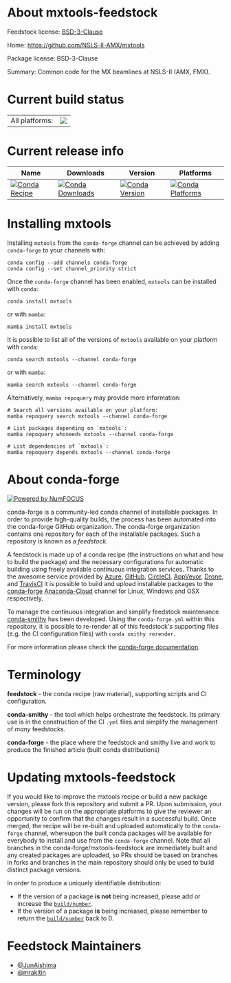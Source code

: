 About mxtools-feedstock
=======================

Feedstock license: [BSD-3-Clause](https://github.com/conda-forge/mxtools-feedstock/blob/main/LICENSE.txt)

Home: https://github.com/NSLS-II-AMX/mxtools

Package license: BSD-3-Clause

Summary: Common code for the MX beamlines at NSLS-II (AMX, FMX).

Current build status
====================


<table><tr><td>All platforms:</td>
    <td>
      <a href="https://dev.azure.com/conda-forge/feedstock-builds/_build/latest?definitionId=14848&branchName=main">
        <img src="https://dev.azure.com/conda-forge/feedstock-builds/_apis/build/status/mxtools-feedstock?branchName=main">
      </a>
    </td>
  </tr>
</table>

Current release info
====================

| Name | Downloads | Version | Platforms |
| --- | --- | --- | --- |
| [![Conda Recipe](https://img.shields.io/badge/recipe-mxtools-green.svg)](https://anaconda.org/conda-forge/mxtools) | [![Conda Downloads](https://img.shields.io/conda/dn/conda-forge/mxtools.svg)](https://anaconda.org/conda-forge/mxtools) | [![Conda Version](https://img.shields.io/conda/vn/conda-forge/mxtools.svg)](https://anaconda.org/conda-forge/mxtools) | [![Conda Platforms](https://img.shields.io/conda/pn/conda-forge/mxtools.svg)](https://anaconda.org/conda-forge/mxtools) |

Installing mxtools
==================

Installing `mxtools` from the `conda-forge` channel can be achieved by adding `conda-forge` to your channels with:

```
conda config --add channels conda-forge
conda config --set channel_priority strict
```

Once the `conda-forge` channel has been enabled, `mxtools` can be installed with `conda`:

```
conda install mxtools
```

or with `mamba`:

```
mamba install mxtools
```

It is possible to list all of the versions of `mxtools` available on your platform with `conda`:

```
conda search mxtools --channel conda-forge
```

or with `mamba`:

```
mamba search mxtools --channel conda-forge
```

Alternatively, `mamba repoquery` may provide more information:

```
# Search all versions available on your platform:
mamba repoquery search mxtools --channel conda-forge

# List packages depending on `mxtools`:
mamba repoquery whoneeds mxtools --channel conda-forge

# List dependencies of `mxtools`:
mamba repoquery depends mxtools --channel conda-forge
```


About conda-forge
=================

[![Powered by
NumFOCUS](https://img.shields.io/badge/powered%20by-NumFOCUS-orange.svg?style=flat&colorA=E1523D&colorB=007D8A)](https://numfocus.org)

conda-forge is a community-led conda channel of installable packages.
In order to provide high-quality builds, the process has been automated into the
conda-forge GitHub organization. The conda-forge organization contains one repository
for each of the installable packages. Such a repository is known as a *feedstock*.

A feedstock is made up of a conda recipe (the instructions on what and how to build
the package) and the necessary configurations for automatic building using freely
available continuous integration services. Thanks to the awesome service provided by
[Azure](https://azure.microsoft.com/en-us/services/devops/), [GitHub](https://github.com/),
[CircleCI](https://circleci.com/), [AppVeyor](https://www.appveyor.com/),
[Drone](https://cloud.drone.io/welcome), and [TravisCI](https://travis-ci.com/)
it is possible to build and upload installable packages to the
[conda-forge](https://anaconda.org/conda-forge) [Anaconda-Cloud](https://anaconda.org/)
channel for Linux, Windows and OSX respectively.

To manage the continuous integration and simplify feedstock maintenance
[conda-smithy](https://github.com/conda-forge/conda-smithy) has been developed.
Using the ``conda-forge.yml`` within this repository, it is possible to re-render all of
this feedstock's supporting files (e.g. the CI configuration files) with ``conda smithy rerender``.

For more information please check the [conda-forge documentation](https://conda-forge.org/docs/).

Terminology
===========

**feedstock** - the conda recipe (raw material), supporting scripts and CI configuration.

**conda-smithy** - the tool which helps orchestrate the feedstock.
                   Its primary use is in the construction of the CI ``.yml`` files
                   and simplify the management of *many* feedstocks.

**conda-forge** - the place where the feedstock and smithy live and work to
                  produce the finished article (built conda distributions)


Updating mxtools-feedstock
==========================

If you would like to improve the mxtools recipe or build a new
package version, please fork this repository and submit a PR. Upon submission,
your changes will be run on the appropriate platforms to give the reviewer an
opportunity to confirm that the changes result in a successful build. Once
merged, the recipe will be re-built and uploaded automatically to the
`conda-forge` channel, whereupon the built conda packages will be available for
everybody to install and use from the `conda-forge` channel.
Note that all branches in the conda-forge/mxtools-feedstock are
immediately built and any created packages are uploaded, so PRs should be based
on branches in forks and branches in the main repository should only be used to
build distinct package versions.

In order to produce a uniquely identifiable distribution:
 * If the version of a package **is not** being increased, please add or increase
   the [``build/number``](https://docs.conda.io/projects/conda-build/en/latest/resources/define-metadata.html#build-number-and-string).
 * If the version of a package **is** being increased, please remember to return
   the [``build/number``](https://docs.conda.io/projects/conda-build/en/latest/resources/define-metadata.html#build-number-and-string)
   back to 0.

Feedstock Maintainers
=====================

* [@JunAishima](https://github.com/JunAishima/)
* [@mrakitin](https://github.com/mrakitin/)

